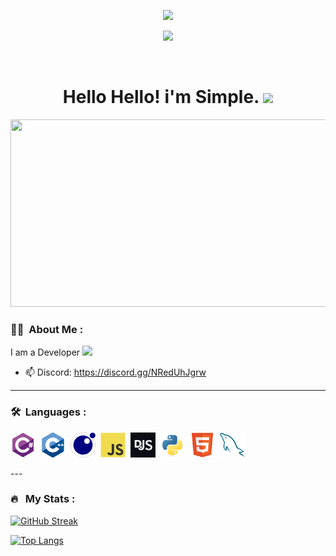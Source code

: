 <p align="center"><img src="https://media.giphy.com/media/26tn33aiTi1jkl6H6/giphy.gif" width="500"/></p>
<p align="center">
<img height="80px" src="https://discord.c99.nl/widget/theme-1/242294112445792258.png"/>
</p>
<p align="center"><img src="https://komarev.com/ghpvc/?username=kakbar&style=flat-square&color=blue" alt=""></p>

<h1 align="center">Hello Hello! i'm Simple. <img src="https://media.giphy.com/media/hvRJCLFzcasrR4ia7z/giphy.gif" width="30px"></h1>

<p align="center"><img src="https://media.giphy.com/media/dWesBcTLavkZuG35MI/giphy.gif" width="600" height="300"  /></p>

### :woman_technologist: &nbsp;About Me :

I am a Developer <img src="https://media.giphy.com/media/WUlplcMpOCEmTGBtBW/giphy.gif" width="30">

- 📫 Discord:&nbsp;https://discord.gg/NRedUhJgrw

---

### 🛠 &nbsp;Languages :

<p>
<img src="https://github.com/devicons/devicon/blob/master/icons/csharp/csharp-original.svg" title="C#" alt="CS" width="40" height="40"/>&nbsp;
<img src="https://github.com/devicons/devicon/blob/master/icons/cplusplus/cplusplus-original.svg" title="C++" alt="CPP" width="40" height="40"/>&nbsp;
<img src="https://github.com/devicons/devicon/blob/master/icons/lua/lua-original.svg" title="Lua" alt="Lua" width="40" height="40"/>&nbsp;
<img src="https://github.com/devicons/devicon/blob/master/icons/javascript/javascript-original.svg" title="JS" alt="Html" width="40" height="40"/>&nbsp;
<img src="https://github.com/devicons/devicon/blob/master/icons/discordjs/discordjs-original.svg" title="DiscordJS" alt="DiscordJS" width="40" height="40"/>&nbsp;
<img src="https://github.com/devicons/devicon/blob/master/icons/python/python-original.svg" title="Python" alt="Py" width="40" height="40"/>&nbsp;
<img src="https://github.com/devicons/devicon/blob/master/icons/html5/html5-original.svg" title="Html5" alt="Html" width="40" height="40"/>&nbsp;
<img src="https://github.com/devicons/devicon/blob/master/icons/mysql/mysql-original.svg" title="Html5" alt="Mysql" width="40" height="40"/>&nbsp;
</p>
---

### 🔥 &nbsp; My Stats :
[![GitHub Streak](http://github-readme-streak-stats.herokuapp.com?user=MrSimpleJS&theme=dark&background=000000)](https://discord.gg/NRedUhJgrw)

[![Top Langs](https://github-readme-stats.vercel.app/api/top-langs/?username=MrSimpleJS&layout=compact&theme=vision-friendly-dark)](https://discord.gg/NRedUhJgrw)
